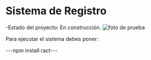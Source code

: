 <h1>  Sistema de Registro</h1>

-Estado del proyecto: En construcción.
![foto de prueba](https://github.com/W7CRT/sistema-de-registro/assets/153579494/87af3694-741c-4283-bcc3-d33d5eeeb132)

Para ejecutar el sistema debes poner:

---npm install ract---
